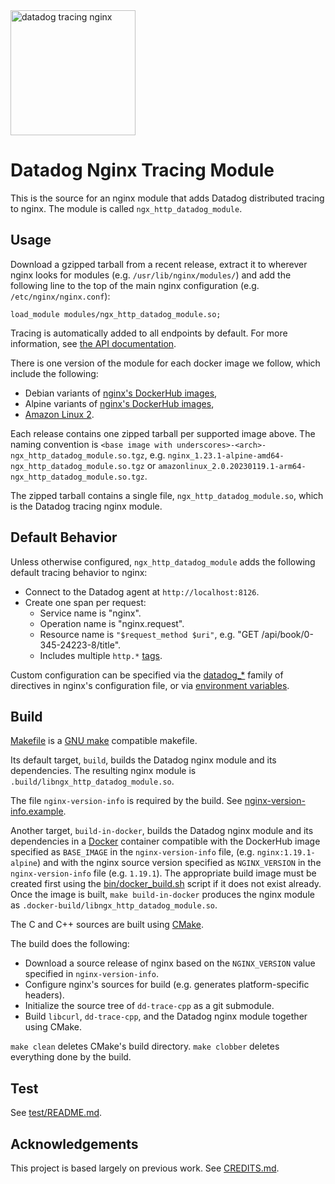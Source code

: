<img alt="datadog tracing nginx" src="mascot.svg" height="200"/>

Datadog Nginx Tracing Module
============================
This is the source for an nginx module that adds Datadog distributed tracing to
nginx.  The module is called `ngx_http_datadog_module`.

Usage
-----
Download a gzipped tarball from a recent release, extract it to wherever nginx
looks for modules (e.g. `/usr/lib/nginx/modules/`) and add the following line
to the top of the main nginx configuration (e.g.  `/etc/nginx/nginx.conf`):
```nginx
load_module modules/ngx_http_datadog_module.so;
```
Tracing is automatically added to all endpoints by default.  For more
information, see [the API documentation](doc/API.md).

There is one version of the module for each docker image we follow, which
include the following:

- Debian variants of [nginx's DockerHub images][3],
- Alpine variants of [nginx's DockerHub images][3],
- [Amazon Linux 2][10].

Each release contains one zipped tarball per supported image above. The
naming convention is
`<base image with underscores>-<arch>-ngx_http_datadog_module.so.tgz`,
e.g. `nginx_1.23.1-alpine-amd64-ngx_http_datadog_module.so.tgz` or
`amazonlinux_2.0.20230119.1-arm64-ngx_http_datadog_module.so.tgz`.

The zipped tarball contains a single file, `ngx_http_datadog_module.so`, which
is the Datadog tracing nginx module.

Default Behavior
----------------
Unless otherwise configured, `ngx_http_datadog_module` adds the following
default tracing behavior to nginx:
- Connect to the Datadog agent at `http://localhost:8126`.
- Create one span per request:
    - Service name is "nginx".
    - Operation name is "nginx.request".
    - Resource name is `"$request_method $uri"`, e.g. "GET /api/book/0-345-24223-8/title".
    - Includes multiple `http.*` [tags][8].

Custom configuration can be specified via the [datadog_*](doc/API.md)
family of directives in nginx's configuration file, or via [environment variables][9].

Build
-----
[Makefile](Makefile) is a [GNU make][1] compatible makefile.

Its default target, `build`, builds the Datadog nginx module and its
dependencies.  The resulting nginx module is
`.build/libngx_http_datadog_module.so`.

The file `nginx-version-info` is required by the build.  See
[nginx-version-info.example](nginx-version-info.example).

Another target, `build-in-docker`, builds the Datadog nginx module and its
dependencies in a [Docker][2] container compatible with the DockerHub image
specified as `BASE_IMAGE` in the `nginx-version-info` file, (e.g.
`nginx:1.19.1-alpine`) and with the nginx source version specified as
`NGINX_VERSION` in the `nginx-version-info` file (e.g. `1.19.1`).  The
appropriate build image must be created first using the
[bin/docker_build.sh](bin/docker_build.sh) script if it does not exist already.
Once the image is built, `make build-in-docker` produces the nginx module as
`.docker-build/libngx_http_datadog_module.so`.

The C and C++ sources are built using [CMake][4].

The build does the following:

- Download a source release of nginx based on the `NGINX_VERSION` value
  specified in `nginx-version-info`.
- Configure nginx's sources for build (e.g. generates platform-specific headers).
- Initialize the source tree of `dd-trace-cpp` as a git submodule.
- Build `libcurl`, `dd-trace-cpp`, and the Datadog nginx module together using
  CMake.

`make clean` deletes CMake's build directory.  `make clobber` deletes
everything done by the build.

Test
----
See [test/README.md](test/README.md).

Acknowledgements
----------------
This project is based largely on previous work.  See [CREDITS.md](CREDITS.md).

[1]: https://www.gnu.org/software/make/
[2]: https://www.docker.com/
[3]: https://hub.docker.com/_/nginx?tab=tags
[4]: https://cmake.org/
[5]: https://hub.docker.com/layers/nginx/library/nginx/1.19.1-alpine/images/sha256-966f134cf5ddeb12a56ede0f40fff754c0c0a749182295125f01a83957391d84
[6]: https://www.gnu.org/software/libc/
[7]: https://www.musl-libc.org/
[8]: https://github.com/DataDog/nginx-datadog/blob/535a291ce96d8ca80cb12b22febac1e138e45847/src/tracing_library.cpp#L187-L203
[9]: https://github.com/DataDog/dd-trace-cpp/blob/main/src/datadog/environment.h
[10]: https://hub.docker.com/_/amazonlinux

